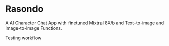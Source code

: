# Rasondo

A AI Character Chat App with finetuned Mixtral 8X/b and Text-to-image and Image-to-image Functions.




T e s t i n g   w o r k f l o w  
 